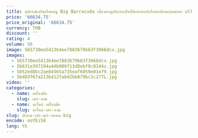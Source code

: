 ```yaml
---
title: อุปกรณ์เสริมเรือแคนู Big Barracuda เดี่ยวผจญภัยกระเป๋าเป้สะพายหลังเรือตกปลาแบบพกพา ultra-light Inflatable เรือยาง ขายร้อน
price: '66634.75'
price_original: '66634.75'
currency: THB
discount: ''
rating: 4
volume: 56
image: S65730ee5413b4ee7883679b63f3966dcx.jpg
images:
  - S65730ee5413b4ee7883679b63f3966dcx.jpg
  - Sb631e397194a4db080f13d8ebf8c0144z.jpg
  - S052ed8bc2ae84565a735eaf6059e01e79.jpg
  - Sbd83f67a213b412fabd2bb879bc1c277L.jpg
video: ''
categories:
  - name: เครื่องมือ
    slug: เคร-องม
  - name: อะไหล่ เครื่องมือ
    slug: อะไหล-เคร-องม
slug: ปกรณ-เสร-มเร-อแคน-big
encode: ooYEi58
lang: th
---
```

  